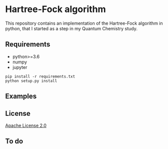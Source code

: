 # Hartree-Fock algorithm

This repository contains an implementation of the Hartree-Fock algorithm in python, that I started as a step in my Quantum Chemistry study.
## Requirements

* python>=3.6
* numpy
* jupyter

```shell
pip install -r requirements.txt
python setup.py install
```
 ## Examples 
 
## License
[Apache License 2.0](https://github.com/MatthieuSarkis/Quantum-Chemistry-Hartree-Fock/blob/master/LICENSE)

## To do
